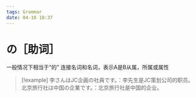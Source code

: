```yaml
---
tags: Grammar
date: 04-18 18:37
---
```


# の［助词］

一般情况下相当于“的”
连接名词和名词，表示A是B从属，所属或属性

> [!example]
> 李さんはJC企画の社員です。：李先生是JC策划公司的职员。
> 北京旅行社は中国の企業です。：北京旅行社是中国的企业。
